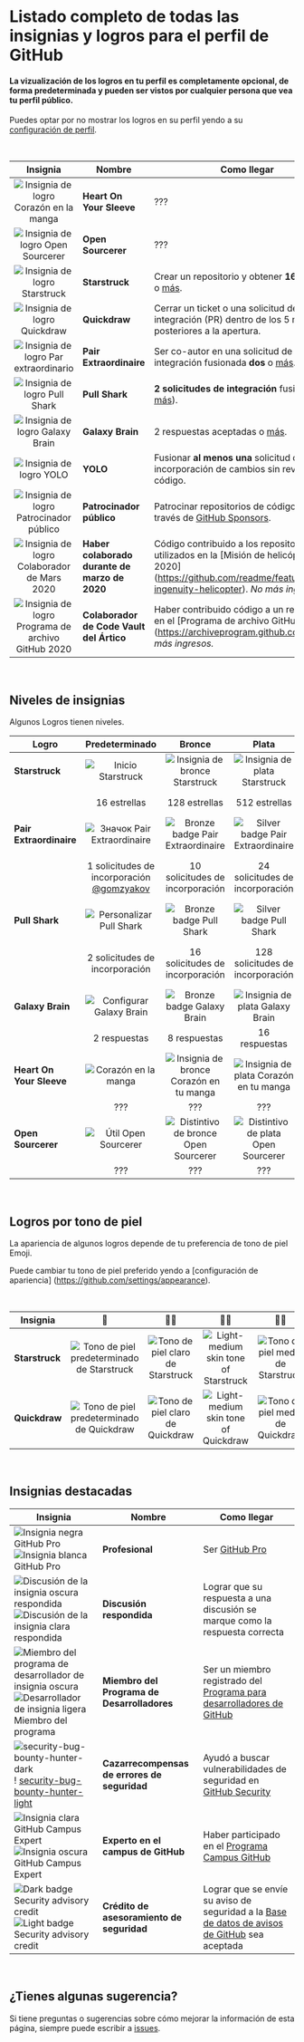 # Listado completo de todas las insignias y logros para el perfil de GitHub

#### La vizualización de los logros en tu perfil es completamente opcional, de forma predeterminada y pueden ser vistos por cualquier persona que vea tu perfil público.

Puedes optar por no mostrar los logros en su perfil yendo a su [configuración de perfil](https://github.com/settings).

<br>

| Insignia | Nombre | Como llegar |
| :---: | --- | --- |
| ![Insignia de logro Corazón en la manga](https://github.githubassets.com/images/modules/profile/achievements/heart-on-your-sleeve-default.png) | **Heart On Your Sleeve** | ??? |
| ![Insignia de logro Open Sourcerer](https://github.githubassets.com/images/modules/profile/achievements/open-sourcerer-default.png) | **Open Sourcerer** | ??? |
| ![Insignia de logro Starstruck](https://github.githubassets.com/images/modules/profile/achievements/starstruck-default.png) | **Starstruck** | Crear un repositorio y obtener **16 estrellas** o [más](#Badge-tiers). |
| ![Insignia de logro Quickdraw](https://github.githubassets.com/images/modules/profile/achievements/quickdraw-default.png) | **Quickdraw** | Cerrar un ticket o una solicitud de integración (PR) dentro de los 5 minutos posteriores a la apertura. |
| ![Insignia de logro Par extraordinario](https://github.githubassets.com/images/modules/profile/achievements/pair-extraordinaire-default.png) | **Pair Extraordinaire** | Ser co-autor en una solicitud de integración fusionada **dos** o [más](#Badge-tiers). |
| ![Insignia de logro Pull Shark](https://github.githubassets.com/images/modules/profile/achievements/pull-shark-default.png) | **Pull Shark** | **2 solicitudes de integración** fusionadas (o [más](#Badge-tiers)). |
| ![Insignia de logro Galaxy Brain](https://github.githubassets.com/images/modules/profile/achievements/galaxy-brain-default.png) | **Galaxy Brain** | 2 respuestas aceptadas o [más](#Badge-tiers). |
| ![Insignia de logro YOLO](https://github.githubassets.com/images/modules/profile/achievements/yolo-default.png) | **YOLO** | Fusionar **al menos una** solicitud de incorporación de cambios sin revisión de código. |
| ![Insignia de logro Patrocinador público](https://github.githubassets.com/images/modules/profile/achievements/public-sponsor-default.png) | **Patrocinador público** | Patrocinar repositorios de código abierto a través de [GitHub Sponsors](https://github.com/sponsors). |
| ![Insignia de logro Colaborador de Mars 2020](https://github.githubassets.com/images/modules/profile/achievements/mars-2020-contributor-default.png) | **Haber colaborado durante de marzo de 2020** | Código contribuido a los repositorios utilizados en la [Misión de helicóptero Mars 2020] (https://github.com/readme/featured/nasa-ingenuity-helicopter). *No más ingresos.* |
| ![Insignia de logro Programa de archivo GitHub 2020](https://github.githubassets.com/images/modules/profile/achievements/arctic-code-vault-contributor-default.png) | **Colaborador de Code Vault del Ártico** | Haber contribuido código a un repositorio en el [Programa de archivo GitHub 2020] (https://archiveprogram.github.com/). *No más ingresos.* |

<br>

## Niveles de insignias

Algunos Logros tienen niveles.

| Logro | Predeterminado | Bronce | Plata | Oro |
| --- | :---: | :---: | :---: | :---: |
| **Starstruck** | ![Inicio Starstruck](https://github.githubassets.com/images/modules/profile/achievements/starstruck-default.png) | ![Insignia de bronce Starstruck](https://github.githubassets.com/images/modules/profile/achievements/starstruck-bronze.png) | ![Insignia de plata Starstruck](https://github.githubassets.com/images/modules/profile/achievements/starstruck-silver.png) | ![Insignia dorada Starstruck](https://github.githubassets.com/images/modules/profile/achievements/starstruck-gold.png) |
| | 16 estrellas | 128 estrellas | 512 estrellas | 4096 estrellas <br>[@torvalds](https://github.com/torvalds?achievement=starstruck&tab=achievements) |
| **Pair Extraordinaire** | ![Значок Pair Extraordinaire][pe-default] | ![Bronze badge Pair Extraordinaire][pe-bronze] | ![Silver badge Pair Extraordinaire][pe-silver] | ![Gold badge Pair Extraordinaire][pe-gold] |
| | 1 solicitudes de incorporación <br>[@gomzyakov](https://github.com/gomzyakov?achievement=pair-extraordinaire&tab=achievements) | 10 solicitudes de incorporación | 24 solicitudes de incorporación | 48 solicitudes de incorporación <br>[@Rongronggg9](https://github.com/Rongronggg9?achievement=pair-extraordinaire&tab=achievements) |
| **Pull Shark** | ![Personalizar Pull Shark][ps-default] | ![Bronze badge Pull Shark][ps-bronze] | ![Silver badge Pull Shark][ps-silver] | ![Distintivo de oro Pull Shark][ps-gold] |
| | 2 solicitudes de incorporación | 16 solicitudes de incorporación | 128 solicitudes de incorporación | 1024 solicitudes de incorporación <br>[@ljharb](https://github.com/ljharb?achievement=pull-shark&tab=achievements) |
| **Galaxy Brain** | ![Configurar Galaxy Brain][gb-default] | ![Bronze badge Galaxy Brain][gb-bronze] | ![Insignia de plata Galaxy Brain][gb-silver] | ![Insignia dorada Galaxy Brain][gb-gold] |
| | 2 respuestas | 8 respuestas | 16 respuestas | 32 respuestas <br>[@ljharb](https://github.com/ljharb?achievement=galaxy-brain&tab=achievements) |
| **Heart On Your Sleeve** | ![Corazón en la manga](https://github.githubassets.com/images/modules/profile/achievements/heart-on-your-sleeve-default.png) | ![Insignia de bronce Corazón en tu manga](https://github.githubassets.com/images/modules/profile/achievements/heart-on-your-sleeve-bronze.png) | ![Insignia de plata Corazón en tu manga](https://github.githubassets.com/images/modules/profile/achievements/heart-on-your-sleeve-silver.png) | ![Insignia dorada Corazón en tu manga](https://github.githubassets.com/images/modules/profile/achievements/heart-on-your-sleeve-gold.png) |
| | ??? | ??? | ??? | ??? |
| **Open Sourcerer** | ![Útil Open Sourcerer](https://github.githubassets.com/images/modules/profile/achievements/open-sourcerer-default.png) | ![Distintivo de bronce Open Sourcerer](https://github.githubassets.com/images/modules/profile/achievements/open-sourcerer-bronze.png) | ![Distintivo de plata Open Sourcerer](https://github.githubassets.com/images/modules/profile/achievements/open-sourcerer-silver.png) | ![Insignia de oro Open Sourcerer](https://github.githubassets.com/images/modules/profile/achievements/open-sourcerer-gold.png) |
| | ??? | ??? | ??? | ??? |

[ss-bronze]: https://github.githubassets.com/images/modules/profile/achievements/starstruck-bronze.png
[ss-silver]: https://github.githubassets.com/images/modules/profile/achievements/starstruck-silver.png
[ss-gold]: https://github.githubassets.com/images/modules/profile/achievements/starstruck-gold.png

[pe-default]: https://github.githubassets.com/images/modules/profile/achievements/pair-extraordinaire-default.png
[pe-bronze]: https://github.githubassets.com/images/modules/profile/achievements/pair-extraordinaire-bronze.png
[pe-silver]: https://github.githubassets.com/images/modules/profile/achievements/pair-extraordinaire-silver.png
[pe-gold]: https://github.githubassets.com/images/modules/profile/achievements/pair-extraordinaire-gold.png

[ps-default]: https://github.githubassets.com/images/modules/profile/achievements/pull-shark-default.png
[ps-bronze]: https://github.githubassets.com/images/modules/profile/achievements/pull-shark-bronze.png
[ps-silver]: https://github.githubassets.com/images/modules/profile/achievements/pull-shark-silver.png
[ps-gold]: https://github.githubassets.com/images/modules/profile/achievements/pull-shark-gold.png

[gb-default]: https://github.githubassets.com/images/modules/profile/achievements/galaxy-brain-default.png
[gb-bronze]: https://github.githubassets.com/images/modules/profile/achievements/galaxy-brain-bronze.png
[gb-silver]: https://github.githubassets.com/images/modules/profile/achievements/galaxy-brain-silver.png
[gb-gold]: https://github.githubassets.com/images/modules/profile/achievements/galaxy-brain-gold.png

<br>

## Logros por tono de piel

La apariencia de algunos logros depende de tu preferencia de tono de piel Emoji.

Puede cambiar tu tono de piel preferido yendo a [configuración de apariencia] (https://github.com/settings/appearance).

<br>

| **Insignia** | 👋 | 👋🏻 | 👋🏼 | 👋🏽 | 👋🏾 | 👋🏿 |
| --- | :---: | :---: | :---: | :---: | :---: | :---: |
| **Starstruck** | ![Tono de piel predeterminado de Starstruck](https://github.githubassets.com/images/modules/profile/achievements/starstruck-default.png) | ![Tono de piel claro de Starstruck](https://github.githubassets.com/images/modules/profile/achievements/starstruck-default--light.png) | ![Light-medium skin tone of Starstruck](https://github.githubassets.com/images/modules/profile/achievements/starstruck-default--light-medium.png) | ![Tono de piel medio de Starstruck](https://github.githubassets.com/images/modules/profile/achievements/starstruck-default--medium.png) | ![Tono de piel oscuro medio de Starstruck](https://github.githubassets.com/images/modules/profile/achievements/starstruck-default--medium-dark.png) | ![Tono de piel oscuro de Starstruck](https://github.githubassets.com/images/modules/profile/achievements/starstruck-default--dark.png) |
| **Quickdraw** | ![Tono de piel predeterminado de Quickdraw][q-default] | ![Tono de piel claro de Quickdraw][q-light] | ![Light-medium skin tone of Quickdraw][q-light-medium] | ![Tono de piel medio de Quickdraw][q-medium] | ![Medium-dark skin tone of Quickdraw][q-medium-dark] | ![Tono de piel oscuro de Quickdraw][q-dark] |

[s-light]: https://github.githubassets.com/images/modules/profile/achievements/starstruck-default--light.png
[s-light-medium]: https://github.githubassets.com/images/modules/profile/achievements/starstruck-default--light-medium.png
[s-medium]: https://github.githubassets.com/images/modules/profile/achievements/starstruck-default--medium.png
[s-medium-dark]: https://github.githubassets.com/images/modules/profile/achievements/starstruck-default--medium-dark.png
[s-dark]: https://github.githubassets.com/images/modules/profile/achievements/starstruck-default--dark.png

[q-default]: https://github.githubassets.com/images/modules/profile/achievements/quickdraw-default.png
[q-light]: https://github.githubassets.com/images/modules/profile/achievements/quickdraw-default--light.png
[q-light-medium]: https://github.githubassets.com/images/modules/profile/achievements/quickdraw-default--light-medium.png
[q-medium]: https://github.githubassets.com/images/modules/profile/achievements/quickdraw-default--medium.png
[q-medium-dark]: https://github.githubassets.com/images/modules/profile/achievements/quickdraw-default--medium-dark.png
[q-dark]: https://github.githubassets.com/images/modules/profile/achievements/quickdraw-default--dark.png

<br>

## Insignias destacadas

| Insignia | Nombre | Como llegar |
| --- | --- | --- |
| ![Insignia negra GitHub Pro](https://user-images.githubusercontent.com/65187002/173065669-d1fdb5a7-8895-43cc-8dea-72a511a37e86.svg#gh-light-mode-only) ![Insignia blanca GitHub Pro ](https://user-images.githubusercontent.com/65187002/173065531-57dbf8b1-7eb7-4d46-81bf-f2d18c7c9112.svg#gh-dark-mode-only) | **Profesional** | Ser [GitHub Pro](https://docs.github.com/en/get-started/learning-about-github/githubs-products#github-pro) |
| ![Discusión de la insignia oscura respondida](https://user-images.githubusercontent.com/65187002/173078083-15a75f15-b040-4a92-8d70-561a206d9fd9.svg#gh-dark-mode-only)![Discusión de la insignia clara respondida ](https://user-images.githubusercontent.com/65187002/173078106-28bea542-4620-46ee-837d-defda3e44ca6.svg#gh-light-mode-only) | **Discusión respondida** | Lograr que su respuesta a una discusión se marque como la respuesta correcta |
| ![Miembro del programa de desarrollador de insignia oscura](https://user-images.githubusercontent.com/65187002/173079579-3c393d22-7a13-4e7d-87b8-341fb613d52b.svg#gh-dark-mode-only)![Desarrollador de insignia ligera Miembro del programa](https://user-images.githubusercontent.com/65187002/173079614-33f43a97-1cc2-4228-85e3-ef43836e17c2.svg#gh-light-mode-only) | **Miembro del Programa de Desarrolladores** | Ser un miembro registrado del [Programa para desarrolladores de GitHub](https://docs.github.com/en/developers/overview/github-developer-program) |
| ![security-bug-bounty-hunter-dark](https://user-images.githubusercontent.com/65187002/173081624-93e3cf1f-50b7-45a4-82b7-1954f66368b9.svg#gh-dark-mode-only)! [security-bug-bounty-hunter-light](https://user-images.githubusercontent.com/65187002/173081657-e500d72c-9247-44c2-a3d3-2deff30e1ae7.svg#gh-light-mode-only) | **Cazarrecompensas de errores de seguridad** | Ayudó a buscar vulnerabilidades de seguridad en [GitHub Security](https://bounty.github.com/) |
| ![Insignia clara GitHub Campus Expert][gce-dark]![Insignia oscura GitHub Campus Expert][gce-light] | **Experto en el campus de GitHub** | Haber participado en el [Programa Campus GitHub](https://education.github.com/experts) |
| ![Dark badge Security advisory credit][SAC-dark]![Light badge Security advisory credit][SAC-light] | **Crédito de asesoramiento de seguridad** | Lograr que se envíe su aviso de seguridad a la [Base de datos de avisos de GitHub](https://github.com/advisories) sea aceptada |

[gce-dark]: https://user-images.githubusercontent.com/65187002/173082819-b3625c23-bfd6-4492-b828-56ed91c45f52.svg#gh-dark-mode-only
[gce-light]: https://user-images.githubusercontent.com/65187002/173082836-08be81fe-13b7-4acf-9096-e5241d76f237.svg#gh-light-mode-only
[SAC-dark]: https://user-images.githubusercontent.com/65187002/173084051-79a0a626-1c1a-4d60-afdf-50ad001d7b21.svg#gh-dark-mode-only
[SAC-light]: https://user-images.githubusercontent.com/65187002/173084071-5f321da2-b2a9-490b-a524-1b21fa384d7e.svg#gh-light-mode-only

<br>

## ¿Tienes algunas sugerencia?

Si tiene preguntas o sugerencias sobre cómo mejorar la información de esta página, siempre puede escribir a [issues](https://github.com/github-profile-achievements/spanish/issues).
